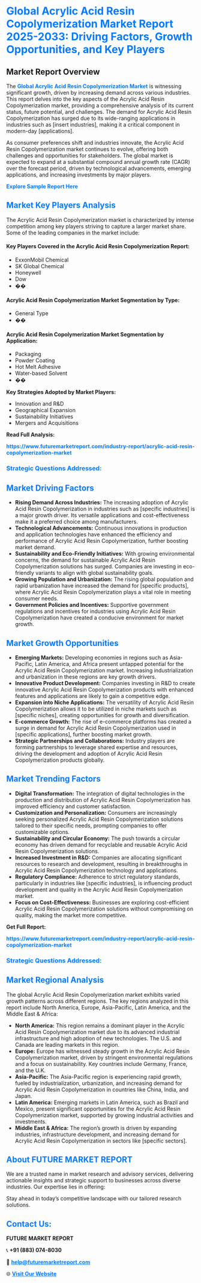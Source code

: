 <h1 style="color: #007BFF;">Global Acrylic Acid Resin Copolymerization Market Report 2025-2033: Driving Factors, Growth Opportunities, and Key Players</h1>

<section id="overview">
<h2>Market Report Overview</h2>
<p>The <a href="https://www.futuremarketreport.com/industry-report/acrylic-acid-resin-copolymerization-market" style="color: #007BFF; text-decoration: none;"><strong>Global Acrylic Acid Resin Copolymerization Market</strong></a> is witnessing significant growth, driven by increasing demand across various industries. This report delves into the key aspects of the Acrylic Acid Resin Copolymerization market, providing a comprehensive analysis of its current status, future potential, and challenges. The demand for Acrylic Acid Resin Copolymerization has surged due to its wide-ranging applications in industries such as [insert industries], making it a critical component in modern-day [applications].</p>
<p>As consumer preferences shift and industries innovate, the Acrylic Acid Resin Copolymerization market continues to evolve, offering both challenges and opportunities for stakeholders. The global market is expected to expand at a substantial compound annual growth rate (CAGR) over the forecast period, driven by technological advancements, emerging applications, and increasing investments by major players.</p>
</section>

<section id="overview">
<p><a href="https://www.futuremarketreport.com/request-sample/reportId=117091" style="color: #007BFF; text-decoration: none;"><strong>Explore Sample Report Here</strong></a></p>
</section>

<section id="key-players">
<h2 style="color: #007BFF;">Market Key Players Analysis</h2>
<p>The Acrylic Acid Resin Copolymerization market is characterized by intense competition among key players striving to capture a larger market share. Some of the leading companies in the market include:</p>
<h4>Key Players Covered in the Acrylic Acid Resin Copolymerization Report:</h4>
<ul><li>ExxonMobil Chemical</li><li>SK Global Chemical</li><li>Honeywell</li><li>Dow</li><li>��</li></ul>
<h4>Acrylic Acid Resin Copolymerization Market Segmentation by Type:</h4>
<ul><li>General Type</li><li>��</li></ul>

<h4>Acrylic Acid Resin Copolymerization Market Segmentation by Application:</h4>
<ul><li>Packaging</li><li>Powder Coating</li><li>Hot Melt Adhesive</li><li>Water-based Solvent</li><li>��</li></ul>
<p><strong>Key Strategies Adopted by Market Players:</strong></p>
<ul>
<li>Innovation and R&D</li>
<li>Geographical Expansion</li>
<li>Sustainability Initiatives</li>
<li>Mergers and Acquisitions</li>
</ul>
</section>

<section>
<p><strong>Read Full Analysis: </strong></p><a href="https://www.futuremarketreport.com/industry-report/acrylic-acid-resin-copolymerization-market" style="color: #007BFF; text-decoration: none;"><strong>https://www.futuremarketreport.com/industry-report/acrylic-acid-resin-copolymerization-market</strong></a>
<h3 style="color: #007BFF;">Strategic Questions Addressed:</h3>
</section>

<section id="driving-factors">
<h2 style="color: #007BFF;">Market Driving Factors</h2>
<ul>
<li><strong>Rising Demand Across Industries:</strong> The increasing adoption of Acrylic Acid Resin Copolymerization in industries such as [specific industries] is a major growth driver. Its versatile applications and cost-effectiveness make it a preferred choice among manufacturers.</li>
<li><strong>Technological Advancements:</strong> Continuous innovations in production and application technologies have enhanced the efficiency and performance of Acrylic Acid Resin Copolymerization, further boosting market demand.</li>
<li><strong>Sustainability and Eco-Friendly Initiatives:</strong> With growing environmental concerns, the demand for sustainable Acrylic Acid Resin Copolymerization solutions has surged. Companies are investing in eco-friendly variants to align with global sustainability goals.</li>
<li><strong>Growing Population and Urbanization:</strong> The rising global population and rapid urbanization have increased the demand for [specific products], where Acrylic Acid Resin Copolymerization plays a vital role in meeting consumer needs.</li>
<li><strong>Government Policies and Incentives:</strong> Supportive government regulations and incentives for industries using Acrylic Acid Resin Copolymerization have created a conducive environment for market growth.</li>
</ul>
</section>

<section id="growth-opportunities">
<h2 style="color: #007BFF;">Market Growth Opportunities</h2>
<ul>
<li><strong>Emerging Markets:</strong> Developing economies in regions such as Asia-Pacific, Latin America, and Africa present untapped potential for the Acrylic Acid Resin Copolymerization market. Increasing industrialization and urbanization in these regions are key growth drivers.</li>
<li><strong>Innovative Product Development:</strong> Companies investing in R&D to create innovative Acrylic Acid Resin Copolymerization products with enhanced features and applications are likely to gain a competitive edge.</li>
<li><strong>Expansion into Niche Applications:</strong> The versatility of Acrylic Acid Resin Copolymerization allows it to be utilized in niche markets such as [specific niches], creating opportunities for growth and diversification.</li>
<li><strong>E-commerce Growth:</strong> The rise of e-commerce platforms has created a surge in demand for Acrylic Acid Resin Copolymerization used in [specific applications], further boosting market growth.</li>
<li><strong>Strategic Partnerships and Collaborations:</strong> Industry players are forming partnerships to leverage shared expertise and resources, driving the development and adoption of Acrylic Acid Resin Copolymerization products globally.</li>
</ul>
</section>

<section id="trending-factors">
<h2 style="color: #007BFF;">Market Trending Factors</h2>
<ul>
<li><strong>Digital Transformation:</strong> The integration of digital technologies in the production and distribution of Acrylic Acid Resin Copolymerization has improved efficiency and customer satisfaction.</li>
<li><strong>Customization and Personalization:</strong> Consumers are increasingly seeking personalized Acrylic Acid Resin Copolymerization solutions tailored to their specific needs, prompting companies to offer customizable options.</li>
<li><strong>Sustainability and Circular Economy:</strong> The push towards a circular economy has driven demand for recyclable and reusable Acrylic Acid Resin Copolymerization solutions.</li>
<li><strong>Increased Investment in R&D:</strong> Companies are allocating significant resources to research and development, resulting in breakthroughs in Acrylic Acid Resin Copolymerization technology and applications.</li>
<li><strong>Regulatory Compliance:</strong> Adherence to strict regulatory standards, particularly in industries like [specific industries], is influencing product development and quality in the Acrylic Acid Resin Copolymerization market.</li>
<li><strong>Focus on Cost-Effectiveness:</strong> Businesses are exploring cost-efficient Acrylic Acid Resin Copolymerization solutions without compromising on quality, making the market more competitive.</li>
</ul>
</section>

<section>
<p><strong>Get Full Report: </strong></p><a href="https://www.futuremarketreport.com/industry-report/acrylic-acid-resin-copolymerization-market" style="color: #007BFF; text-decoration: none;"><strong>https://www.futuremarketreport.com/industry-report/acrylic-acid-resin-copolymerization-market</strong></a>
<h3 style="color: #007BFF;">Strategic Questions Addressed:</h3>
</section>


<section id="regional-analysis">
<h2 style="color: #007BFF;">Market Regional Analysis</h2>
<p>The global Acrylic Acid Resin Copolymerization market exhibits varied growth patterns across different regions. The key regions analyzed in this report include North America, Europe, Asia-Pacific, Latin America, and the Middle East & Africa:</p>
<ul>
<li><strong>North America:</strong> This region remains a dominant player in the Acrylic Acid Resin Copolymerization market due to its advanced industrial infrastructure and high adoption of new technologies. The U.S. and Canada are leading markets in this region.</li>
<li><strong>Europe:</strong> Europe has witnessed steady growth in the Acrylic Acid Resin Copolymerization market, driven by stringent environmental regulations and a focus on sustainability. Key countries include Germany, France, and the U.K.</li>
<li><strong>Asia-Pacific:</strong> The Asia-Pacific region is experiencing rapid growth, fueled by industrialization, urbanization, and increasing demand for Acrylic Acid Resin Copolymerization in countries like China, India, and Japan.</li>
<li><strong>Latin America:</strong> Emerging markets in Latin America, such as Brazil and Mexico, present significant opportunities for the Acrylic Acid Resin Copolymerization market, supported by growing industrial activities and investments.</li>
<li><strong>Middle East & Africa:</strong> The region’s growth is driven by expanding industries, infrastructure development, and increasing demand for Acrylic Acid Resin Copolymerization in sectors like [specific sectors].</li>
</ul>
</section>

<footer>
<h2 style="color: #007BFF;">About FUTURE MARKET REPORT</h2>
<p>We are a trusted name in market research and advisory services, delivering actionable insights and strategic support to businesses across diverse industries. Our expertise lies in offering:</p>

<p>Stay ahead in today’s competitive landscape with our tailored research solutions.</p>

<h2 style="color: #007BFF;">Contact Us:</h2>
<p><strong>FUTURE MARKET REPORT</strong></p>
<p>📞 <strong>+91 (883) 074-8030</strong></p>
<p>📧 <strong><a href="mailto:help@futuremarketreport.com" style="color: #007BFF;">help@futuremarketreport.com</a></strong></p>
<p>🌐 <strong><a href="https://www.futuremarketreport.com/" style="color: #007BFF;">Visit Our Website</a></strong></p>
</footer>